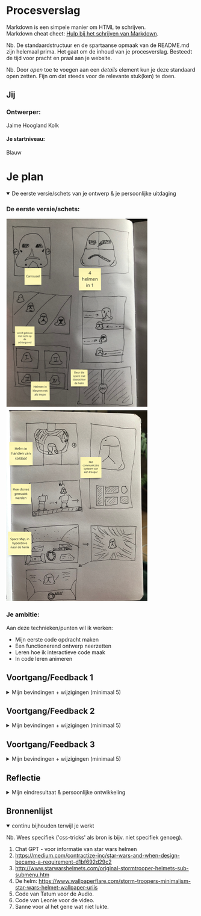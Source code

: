 # Procesverslag
Markdown is een simpele manier om HTML te schrijven.  
Markdown cheat cheet: [Hulp bij het schrijven van Markdown](https://github.com/adam-p/markdown-here/wiki/Markdown-Cheatsheet).

Nb. De standaardstructuur en de spartaanse opmaak van de README.md zijn helemaal prima. Het gaat om de inhoud van je procesverslag. Besteedt de tijd voor pracht en praal aan je website.

Nb. Door *open* toe te voegen aan een *details* element kun je deze standaard open zetten. Fijn om dat steeds voor de relevante stuk(ken) te doen.




## Jij

### Ontwerper:
Jaime Hoogland Kolk

#### Je startniveau:
Blauw




# Je plan

<details open>
  <summary>De eerste versie/schets van je ontwerp & je persoonlijke uitdaging</summary>

  ### De eerste versie/schets:
  <img src="readme-images/Schets1.png" width="375px" alt="schets1">
  <img src="readme-images/Schets2.png" width="375px" alt="schets2">

  ### Je ambitie: 
  Aan deze technieken/punten wil ik werken:
  - Mijn eerste code opdracht maken
  - Een functionerend ontwerp neerzetten
  - Leren hoe ik interactieve code maak
  - In code leren animeren
  
 
</details>




## Voortgang/Feedback 1

<details>
  <summary>Mijn bevindingen + wijzigingen (minimaal 5)</summary>

  ### Bevinding 1:
  In het begin kwam ik niet helemaal eruit wat voor thema ik wilde kiezen. in het begin koos ik voor een lightsaber maar kwam er al gauw achter dat, dat systeem erg complex in elkaar ziet om te vertellen in een tijdlijn

  #### oplossing:
  Ik ging verder zoeken in de star wars scene en kwam al snel op helmen van Clones terecht. Ik heb de clones en heel het concept daaromheen altijd interssant gevonden dus dit sloot mooi aan op mijn interesse.

  ### Bevinding 2:
  Ik begon met schetsen van verschillende interfaces die je zou kunnen hebben in de star wars wereld. Ik wilde iets wat logisch was en bij star wars paste en iets waar ik trots op kon zijn als design. 

  #### oplossing:
  Als oplossing ben ik gegaan voor vele schetsen en het zoeken naar inspiratie via pinterest, serie en stukjes film kijken. 

  ### Bevinding 3:
  Na het bekijken van mijn schetsen heb ik die in de les laten zien aan Merel W. Ze vond dat ik veel details had maar dat nog niet alles duidelijk was.

  #### oplossing:
  Samen hebben we van alle concepten 1 concept gemaakt en vanuit daar ben ik gaan nadenken.
  <img src="readme-images/Eerste-schets-na-feedback.png" width="375px" alt="na-feedback-1">

  ### Bevinding 4:
  vanuit het concept ben ik opzoek gegaan naar verschillende elementen die vaker terug kwamen in star wars interfaces. 

  #### oplossing:
  Het opzoeken van interfaces en bekijken frames uit series en films ben ik op een design gekomen. Deze heb ik gemaakt in illustrator.

  ### Bevinding 5:
  Ik wil bijna heel mijn design in code maken zodat ik extra veel kan leren, omdat alles nieuw voor mij is.

  #### oplossing:
  Hiervoor moest ik een redelijk simpel design maken die past bij een star wars interface. 
  <img src="readme-images/Gridvan6met-namen-van-mijn-opbouw.png" width="375px" alt="basic-grid">


</details>




## Voortgang/Feedback 2

<details>
  <summary>Mijn bevindingen + wijzigingen (minimaal 5)</summary>
  
  ### Bevinding 1:
  Tatum heeft op 24-04 feedback gegeven, ze vond het design leuk en passen bij mijn concept. Ze vond dat ik nog iets meer kon kijken naar wat de knoppen doen en wat erop reageert.

  #### oplossing:
  Ik heb de knoppen links een foto gegeven zodat je weet welke helm je krijgt wanneer je klikt. Dit heb ik opgelost met Javascript. 
  <img src="readme-images/Meer-styling.png" width="375px" alt="before-feedback">
  <img src="readme-images/Tussentijds-feedback2.png" width="375px" alt="after-feedback">

  ### Bevinding 2:
  Ook kon ik nog kijken naar het contrast in mijn interface. De groene lettertype voldeed niet aan de norm van 4.5 contrast 

  #### oplossing:
  Via inspecteren heb ik een nieuwe kleur gekozen voor het lettertype zodat ik precies aan de norm van contrast kon doen. 
  <img src="readme-images/Contrast.png" width="375px" alt="Contrast">


  ### Bevinding 3:
  Tatum vond niks speciaals aan mijn code, maar wanneer ik hem aan sanne liet zag hij dat er een paar Li-tjes niet waren afgesloten. en dat ik alles gepositioneerd had ten opzichte van het scherm. Dit was niet mijn bedoeling.

  #### oplossing:
  Samen met sanne heb ik de gekeken naar hoe dingen wel gepositioneerd moesten worden. En ben ik er achter gekomen dat je dingen eerst moet aanspreken via een grid. En in dat grid ook nog een keer een grid met een relative. 

  ### Bevinding 4:
  De knoppen waren nog niet heel duidelijk dat je er ook echt op kon klikken.

  #### oplossing:
  Ik heb een hover state toegevoegd. zodat het nog duidelijker is dat hij klikbaar is


  ### Bevinding 5:
  Ook zei tatum als laatst dat het handig is om alles een naam te geven wat je doet, zo onthoud je wat doet en kan je die code makkelijker opnieuw kijken. 

  #### oplossing:
  Een uitleg regel toevoegen boven alles wat wat is en bij moeilijke stukjes uitleggen wat ik heb toegepast.

</details>




## Voortgang/Feedback 3

<details>
  <summary>Mijn bevindingen + wijzigingen (minimaal 5)</summary>
  
  ### Bevinding 1:
  Derde feedback heb ik aan Michael gevraagd. Hij had mijn werk nog niet gezien. Hij vond dat ik nog even kon kijken naar de darkmode.  

  #### oplossing:
  OMdat mijn interface van origin darkmode is heb ik besloten om mijn darkmode een lightmode te maken. Zo weet ik toch hoe het werkt en weet ik hoe ik een light en dark mode kan maken in mijn design
  <img src="readme-images/darkmode.png" width="375px" alt="darkmode">

  ### Bevinding 2:
  Michael vond ook dat de responsiveness niet hoog genoeg was, dit is mijn fout doordat ik niet goed gebruik heb gemaakt van de position relative en position absolut. 

  #### oplossing:
  Dit probleem heb ik samen met sanne besproken en hij heeft me uitlegd dat ik alles ten opzichte van het scherm had gepositioneerd waardoor het niet mee schaalt. De kolom links onder doet het wel goed want die hebben we samen opgelost. 

  ### Bevinding 3:
  Hij vond mijn javascript netjes gestructueerd en ik kon nog wat meer feedback geven aan de gebruiker wanneer je ergens op klikt. 

  ### oplossing:
  Ik heb de cursor veranderd en ik heb in de javascript toegevoegd dat als je op een helm knop klikt er dan ook een slider beweegt. Dan heb je het gevoel dat die samen werken. 
  <img src="readme-images/Javascript-helm.png" width="375px" alt="helm-code">
  <img src="readme-images/Cursor.png" width="375px" alt="cursor-code">

  ### Bevinding 4:
  Ik had verteld dat de rode knop een video heeft. Maar de video werkt niet op github.  

  ### oplossing:
  Ik heb hier nog geen oplossing voor 

  ### Bevinging 5: 
  Michael zag ook dat als je met de states er door heen gaat dat het alleen is bij de helm knoppen en niet bij de sliders. 

  ### oplossing: 
  Ik heb een glow toegevoegd als je met button focus erover heen gaat. Hierdoor lijkt het alsof de knop oplicht als je er doorheen tapt. 

</details>




## Reflectie

<details>
  <summary>Mijn eindresultaat & persoonlijke ontwikkeling</summary>

  ### Je uitkomst - karakteristiek screenshot(s):
  <img src="readme-images/Eind-ontwerp.png" width="375px" alt="final ontwerp">


  ### Dit ging goed/Heb ik geleerd: 
  In het begin was ik overweldigd door wat allemaal kan met code en hoeveel werk er achter zit. Ik had nog nooit iets gecodeerd en wist niet eens in welk progamma ik moest werken. Langzamerhand kreeg ik het steeds beter onder de knie. Dit komt omdat ik alle lessen heb gevolgd en alles van brightspace heb geprobeerd.

  Dit ging goed:
   - Het bedenken van een ontwerp dat ook werkt met code. 
   - Het maken van een grid met een duidelijk plan in mijn hoofd
   - Het stijleren van box-shadows en geven van kleurtjes
   - Het kleine beetje van javascript begrijpen maar nog wel moeilijk toe te passen.

  <img src="readme-images/Javascript-helm.png" width="375px" alt="top">


  ### Dit was lastig/Is niet gelukt:
  Ik wilde nog meer helmen en informatie toevoegen, maar zag geen ruimte ervoor in mijn design. Ik wilde het met een soort swipe weg animatie de helmen laten in komen maar dat was geen beginnen aan. 

  Ik wilde de video die ik als paasei had verstopt laten zien op github maar kom er niet achter waarom die het niet laat zien. 

  Ik wilde alles wat meer textuur geven door een lichte grunge toe te voegen, maar de grunge kreeg ik niet meer op mijn juiste onderdelen. 

  Ik dacht dat het positioneren van de content goed ging, maar uiteindelijk heb ik de position relative en absolut niet helemaal goed toegepast.

  De button state "Active" werkte niet. de focus en hover zijn wel gelukt. 

</details>




## Bronnenlijst

<details open>
<summary>continu bijhouden terwijl je werkt</summary>

Nb. Wees specifiek ('css-tricks' als bron is bijv. niet specifiek genoeg).

1. Chat GPT - voor informatie van star wars helmen
2. https://medium.com/contractize-inc/star-wars-and-when-design-became-a-requirement-d1bf692d29c2 
3. http://www.starwarshelmets.com/original-stormtrooper-helmets-sub-submenu.htm 
4. De helm: https://www.wallpaperflare.com/storm-troopers-minimalism-star-wars-helmet-wallpaper-uriis 
5. Code van Tatum voor de Audio. 
6. Code van Leonie voor de video.
7. Sanne voor al het gene wat niet lukte. 

</details>
